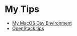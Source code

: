 # My Tips

* [My MacOS Dev Environment](https://github.com/gmasse/tips/tree/master/MacOSTerminal)
* [OpenStack tips](https://github.com/gmasse/tips/tree/master/OpenStack)
